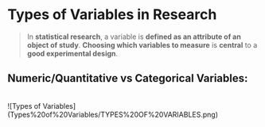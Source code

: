 # Types of Variables in Research

> In **statistical research**, a variable is **defined as an attribute of an object of study**. **Choosing which variables to measure** is **central** to a **good experimental design**.<br>

## Numeric/Quantitative vs Categorical Variables:
<br>
![Types of Variables](Types%20of%20Variables/TYPES%20OF%20VARIABLES.png)
